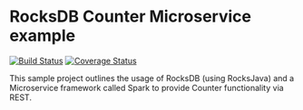 # RocksDB Counter Microservice example
[![Build Status](https://travis-ci.org/fyrz/rocksdb-counter-microservice-sample.svg)](https://travis-ci.org/fyrz/rocksdb-counter-microservice-sample) [![Coverage Status](https://coveralls.io/repos/fyrz/rocksdb-counter-microservice-sample/badge.svg?branch=master)](https://coveralls.io/r/fyrz/rocksdb-counter-microservice-sample?branch=master)

This sample project outlines the usage of RocksDB (using RocksJava) and a Microservice framework called Spark to provide Counter functionality via REST.
